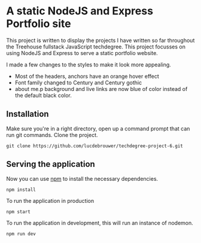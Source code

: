 # A static NodeJS and Express Portfolio site
This project is written to display the projects I have written so far throughout the Treehouse fullstack JavaScript techdegree. This project focusses on using NodeJS and Express to serve a static portfolio website.

I made a few changes to the styles to make it look more appealing.
 * Most of the headers, anchors have an orange hover effect
 * Font family changed to Century and Century gothic
 * about me.p background and live links are now blue of color instead of the default black color. 

## Installation
Make sure you're in a right directory, open up a command prompt that can run git commands.
Clone the project.
```
git clone https://github.com/lucdebrouwer/techdegree-project-6.git

```
## Serving the application
Now you can use [npm](https://www.npmjs.com/) to install the necessary dependencies.

```
npm install
```
To run the application in production 
```
npm start
```

To run the application in development, this will run an instance of nodemon.
```
npm run dev
```
